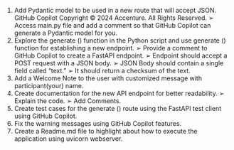 1. Add Pydantic model to be used in a new route that will accept JSON.
GitHub Copilot 
Copyright © 2024 Accenture. All Rights Reserved.
➢ Access main.py file and add a comment so that GitHub Copilot can generate a Pydantic model 
for you.
2. Explore the generate () function in the Python script and use generate () function for establishing a 
new endpoint.
➢ Provide a comment to GitHub Copilot to create a FastAPI endpoint.
➢ Endpoint should accept a POST request with a JSON body.
➢ JSON Body should contain a single field called “text.”
➢ It should return a checksum of the text.
3. Add a Welcome Note to the user with customized message with participant(your) name.
4. Create documentation for the new API endpoint for better readability.
➢ Explain the code.
➢ Add Comments.
5. Create test cases for the generate () route using the FastAPI test client using GitHub Copilot.
6. Fix the warning messages using GitHub Copilot features.
7. Create a Readme.md file to highlight about how to execute the application using uvicorn webserver.



<!---
Dhiraj0407/Dhiraj0407 is a ✨ special ✨ repository because its `README.md` (this file) appears on your GitHub profile.
You can click the Preview link to take a look at your changes.
--->
